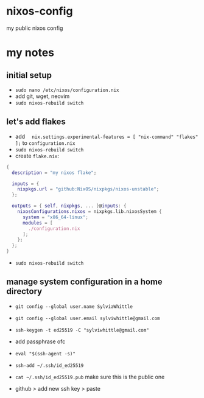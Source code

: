 # nixos-config
my public nixos config


# my notes
## initial setup

- `sudo nano /etc/nixos/configuration.nix`
- add git, wget, neovim
- `sudo nixos-rebuild switch`

## let's add flakes

- add `  nix.settings.experimental-features = [ "nix-command" "flakes" ];` to `configuration.nix`
- `sudo nixos-rebuild switch`
- create `flake.nix`:
```nix
{
  description = "my nixos flake";

  inputs = {
    nixpkgs.url = "github:NixOS/nixpkgs/nixos-unstable";
  };

  outputs = { self, nixpkgs, ... }@inputs: {
    nixosConfigurations.nixos = nixpkgs.lib.nixosSystem {
      system = "x86_64-linux";
      modules = [
        ./configuration.nix
      ];
    };
  };
}
```
- `sudo nixos-rebuild switch`

## manage system configuration in a home directory

- `git config --global user.name SylviaWhittle`
- `git config --global user.email sylviwhittle@gmail.com`

- `ssh-keygen -t ed25519 -C "sylviwhittle@gmail.com"`
- add passphrase ofc
- `eval "$(ssh-agent -s)"`
- `ssh-add ~/.ssh/id_ed25519`
- `cat ~/.ssh/id_ed25519.pub` make sure this is the public one
- github > add new ssh key > paste




 
